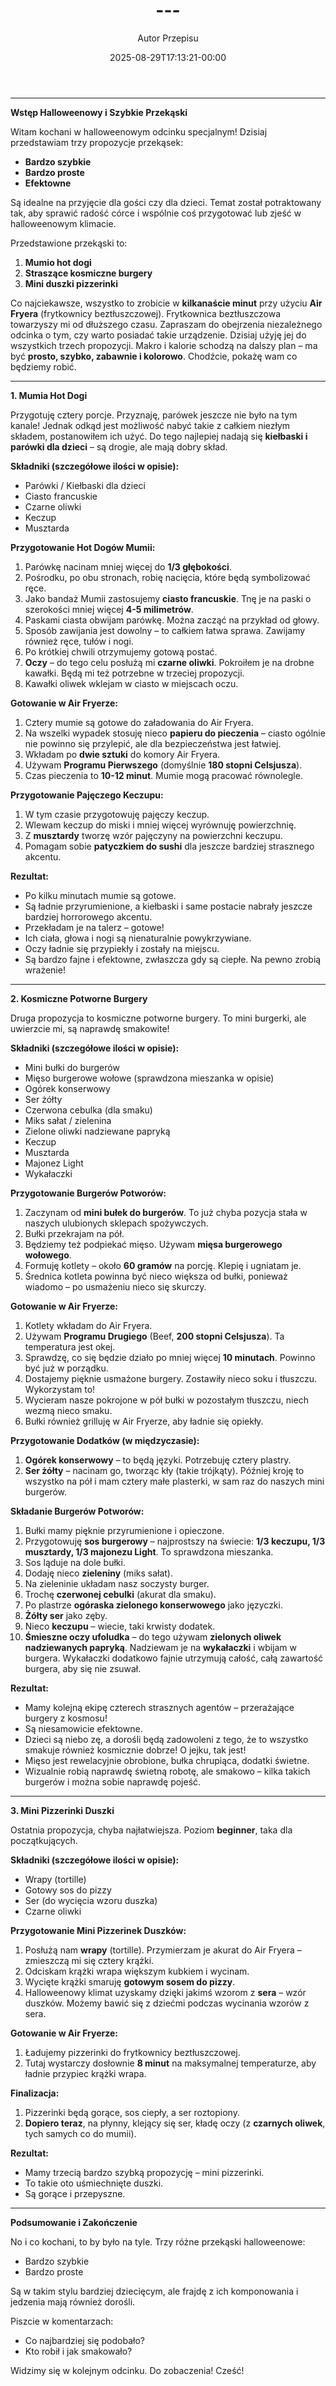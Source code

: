 ﻿---
draft: true
title: "---"
author: "Autor Przepisu"
recipe_image: images/recipe-headers/default.avif
date: 2025-08-29T17:13:21-00:00
categories: ["sniadania"]
tags: ["draft"]
tagline: "Przepis do sformatowania"
servings: 4
prep_time: 15
cook: true
cook_time: 30
calories: 300
protein: 20
fat: 10
carbohydrate: 25
---
---

**Wstęp Halloweenowy i Szybkie Przekąski**

Witam kochani w halloweenowym odcinku specjalnym! Dzisiaj przedstawiam trzy propozycje przekąsek:
*   **Bardzo szybkie**
*   **Bardzo proste**
*   **Efektowne**

Są idealne na przyjęcie dla gości czy dla dzieci. Temat został potraktowany tak, aby sprawić radość córce i wspólnie coś przygotować lub zjeść w halloweenowym klimacie.

Przedstawione przekąski to:
1.  **Mumio hot dogi**
2.  **Straszące kosmiczne burgery**
3.  **Mini duszki pizzerinki**

Co najciekawsze, wszystko to zrobicie w **kilkanaście minut** przy użyciu **Air Fryera** (frytkownicy beztłuszczowej). Frytkownica beztłuszczowa towarzyszy mi od dłuższego czasu. Zapraszam do obejrzenia niezależnego odcinka o tym, czy warto posiadać takie urządzenie. Dzisiaj użyję jej do wszystkich trzech propozycji. Makro i kalorie schodzą na dalszy plan – ma być **prosto, szybko, zabawnie i kolorowo**. Chodźcie, pokażę wam co będziemy robić.

---

**1. Mumia Hot Dogi**

Przygotuję cztery porcje. Przyznaję, parówek jeszcze nie było na tym kanale! Jednak odkąd jest możliwość nabyć takie z całkiem niezłym składem, postanowiłem ich użyć. Do tego najlepiej nadają się **kiełbaski i parówki dla dzieci** – są drogie, ale mają dobry skład.

**Składniki (szczegółowe ilości w opisie):**
*   Parówki / Kiełbaski dla dzieci
*   Ciasto francuskie
*   Czarne oliwki
*   Keczup
*   Musztarda

**Przygotowanie Hot Dogów Mumii:**
1.  Parówkę nacinam mniej więcej do **1/3 głębokości**.
2.  Pośrodku, po obu stronach, robię nacięcia, które będą symbolizować ręce.
3.  Jako bandaż Mumii zastosujemy **ciasto francuskie**. Tnę je na paski o szerokości mniej więcej **4-5 milimetrów**.
4.  Paskami ciasta obwijam parówkę. Można zacząć na przykład od głowy.
5.  Sposób zawijania jest dowolny – to całkiem łatwa sprawa. Zawijamy również ręce, tułów i nogi.
6.  Po krótkiej chwili otrzymujemy gotową postać.
7.  **Oczy** – do tego celu posłużą mi **czarne oliwki**. Pokroiłem je na drobne kawałki. Będą mi też potrzebne w trzeciej propozycji.
8.  Kawałki oliwek wklejam w ciasto w miejscach oczu.

**Gotowanie w Air Fryerze:**
1.  Cztery mumie są gotowe do załadowania do Air Fryera.
2.  Na wszelki wypadek stosuję nieco **papieru do pieczenia** – ciasto ogólnie nie powinno się przylepić, ale dla bezpieczeństwa jest łatwiej.
3.  Wkładam po **dwie sztuki** do komory Air Fryera.
4.  Używam **Programu Pierwszego** (domyślnie **180 stopni Celsjusza**).
5.  Czas pieczenia to **10-12 minut**. Mumie mogą pracować równolegle.

**Przygotowanie Pajęczego Keczupu:**
1.  W tym czasie przygotowuję pajęczy keczup.
2.  Wlewam keczup do miski i mniej więcej wyrównuję powierzchnię.
3.  Z **musztardy** tworzę wzór pajęczyny na powierzchni keczupu.
4.  Pomagam sobie **patyczkiem do sushi** dla jeszcze bardziej strasznego akcentu.

**Rezultat:**
*   Po kilku minutach mumie są gotowe.
*   Są ładnie przyrumienione, a kiełbaski i same postacie nabrały jeszcze bardziej horrorowego akcentu.
*   Przekładam je na talerz – gotowe!
*   Ich ciała, głowa i nogi są nienaturalnie powykrzywiane.
*   Oczy ładnie się przypiekły i zostały na miejscu.
*   Są bardzo fajne i efektowne, zwłaszcza gdy są ciepłe. Na pewno zrobią wrażenie!

---

**2. Kosmiczne Potworne Burgery**

Druga propozycja to kosmiczne potworne burgery. To mini burgerki, ale uwierzcie mi, są naprawdę smakowite!

**Składniki (szczegółowe ilości w opisie):**
*   Mini bułki do burgerów
*   Mięso burgerowe wołowe (sprawdzona mieszanka w opisie)
*   Ogórek konserwowy
*   Ser żółty
*   Czerwona cebulka (dla smaku)
*   Miks sałat / zielenina
*   Zielone oliwki nadziewane papryką
*   Keczup
*   Musztarda
*   Majonez Light
*   Wykałaczki

**Przygotowanie Burgerów Potworów:**
1.  Zaczynam od **mini bułek do burgerów**. To już chyba pozycja stała w naszych ulubionych sklepach spożywczych.
2.  Bułki przekrajam na pół.
3.  Będziemy też podpiekać mięso. Używam **mięsa burgerowego wołowego**.
4.  Formuję kotlety – około **60 gramów** na porcję. Klepię i ugniatam je.
5.  Średnica kotleta powinna być nieco większa od bułki, ponieważ wiadomo – po usmażeniu nieco się skurczy.

**Gotowanie w Air Fryerze:**
1.  Kotlety wkładam do Air Fryera.
2.  Używam **Programu Drugiego** (Beef, **200 stopni Celsjusza**). Ta temperatura jest okej.
3.  Sprawdzę, co się będzie działo po mniej więcej **10 minutach**. Powinno być już w porządku.
4.  Dostajemy pięknie usmażone burgery. Zostawiły nieco soku i tłuszczu. Wykorzystam to!
5.  Wycieram nasze pokrojone w pół bułki w pozostałym tłuszczu, niech wezmą nieco smaku.
6.  Bułki również grilluję w Air Fryerze, aby ładnie się opiekły.

**Przygotowanie Dodatków (w międzyczasie):**
1.  **Ogórek konserwowy** – to będą języki. Potrzebuję cztery plastry.
2.  **Ser żółty** – nacinam go, tworząc kły (takie trójkąty). Później kroję to wszystko na pół i mam cztery małe plasterki, w sam raz do naszych mini burgerów.

**Składanie Burgerów Potworów:**
1.  Bułki mamy pięknie przyrumienione i opieczone.
2.  Przygotowuję **sos burgerowy** – najprostszy na świecie: **1/3 keczupu, 1/3 musztardy, 1/3 majonezu Light**. To sprawdzona mieszanka.
3.  Sos ląduje na dole bułki.
4.  Dodaję nieco **zieleniny** (miks sałat).
5.  Na zieleninie układam nasz soczysty burger.
6.  Trochę **czerwonej cebulki** (akurat dla smaku).
7.  Po plastrze **ogóraska zielonego konserwowego** jako języczki.
8.  **Żółty ser** jako zęby.
9.  Nieco **keczupu** – wiecie, taki krwisty dodatek.
10. **Śmieszne oczy ufoludka** – do tego używam **zielonych oliwek nadziewanych papryką**. Nadziewam je na **wykałaczki** i wbijam w burgera. Wykałaczki dodatkowo fajnie utrzymują całość, całą zawartość burgera, aby się nie zsuwał.

**Rezultat:**
*   Mamy kolejną ekipę czterech strasznych agentów – przerażające burgery z kosmosu!
*   Są niesamowicie efektowne.
*   Dzieci są niebo zę, a dorośli będą zadowoleni z tego, że to wszystko smakuje również kosmicznie dobrze! O jejku, tak jest!
*   Mięso jest rewelacyjnie obrobione, bułka chrupiąca, dodatki świetne.
*   Wizualnie robią naprawdę świetną robotę, ale smakowo – kilka takich burgerów i można sobie naprawdę pojeść.

---

**3. Mini Pizzerinki Duszki**

Ostatnia propozycja, chyba najłatwiejsza. Poziom **beginner**, taka dla początkujących.

**Składniki (szczegółowe ilości w opisie):**
*   Wrapy (tortille)
*   Gotowy sos do pizzy
*   Ser (do wycięcia wzoru duszka)
*   Czarne oliwki

**Przygotowanie Mini Pizzerinek Duszków:**
1.  Posłużą nam **wrapy** (tortille). Przymierzam je akurat do Air Fryera – zmieszczą mi się cztery krążki.
2.  Odciskam krążki wrapa większym kubkiem i wycinam.
3.  Wycięte krążki smaruję **gotowym sosem do pizzy**.
4.  Halloweenowy klimat uzyskamy dzięki jakimś wzorom z **sera** – wzór duszków. Możemy bawić się z dziećmi podczas wycinania wzorów z sera.

**Gotowanie w Air Fryerze:**
1.  Ładujemy pizzerinki do frytkownicy beztłuszczowej.
2.  Tutaj wystarczy dosłownie **8 minut** na maksymalnej temperaturze, aby ładnie przypiec krążki wrapa.

**Finalizacja:**
1.  Pizzerinki będą gorące, sos ciepły, a ser roztopiony.
2.  **Dopiero teraz**, na płynny, klejący się ser, kładę oczy (z **czarnych oliwek**, tych samych co do mumii).

**Rezultat:**
*   Mamy trzecią bardzo szybką propozycję – mini pizzerinki.
*   To takie oto uśmiechnięte duszki.
*   Są gorące i przepyszne.

---

**Podsumowanie i Zakończenie**

No i co kochani, to by było na tyle. Trzy różne przekąski halloweenowe:
*   Bardzo szybkie
*   Bardzo proste

Są w takim stylu bardziej dziecięcym, ale frajdę z ich komponowania i jedzenia mają również dorośli.

Piszcie w komentarzach:
*   Co najbardziej się podobało?
*   Kto robił i jak smakowało?

Widzimy się w kolejnym odcinku. Do zobaczenia! Cześć!